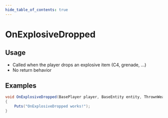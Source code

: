 ```yaml
---
hide_table_of_contents: true
---
```


# OnExplosiveDropped

## Usage

* Called when the player drops an explosive item (C4, grenade, ...)
* No return behavior

## Examples

```csharp title=""
void OnExplosiveDropped(BasePlayer player, BaseEntity entity, ThrownWeapon item)
{
    Puts("OnExplosiveDropped works!");
}
```
